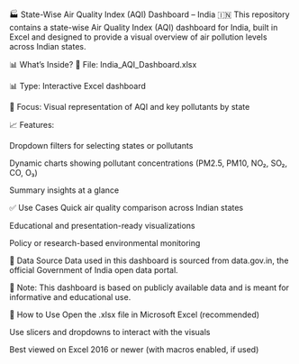 🏭 State-Wise Air Quality Index (AQI) Dashboard – India 🇮🇳
This repository contains a state-wise Air Quality Index (AQI) dashboard for India, built in Excel and designed to provide a visual overview of air pollution levels across Indian states.

📊 What’s Inside?
📁 File: India_AQI_Dashboard.xlsx

📊 Type: Interactive Excel dashboard

🎯 Focus: Visual representation of AQI and key pollutants by state

📈 Features:

Dropdown filters for selecting states or pollutants

Dynamic charts showing pollutant concentrations (PM2.5, PM10, NO₂, SO₂, CO, O₃)

Summary insights at a glance

✅ Use Cases
Quick air quality comparison across Indian states

Educational and presentation-ready visualizations

Policy or research-based environmental monitoring

📌 Data Source
Data used in this dashboard is sourced from data.gov.in, the official Government of India open data portal.

📝 Note: This dashboard is based on publicly available data and is meant for informative and educational use.

🚀 How to Use
Open the .xlsx file in Microsoft Excel (recommended)

Use slicers and dropdowns to interact with the visuals

Best viewed on Excel 2016 or newer (with macros enabled, if used)

